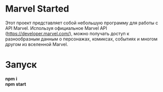 # Marvel Started
Этот проект представляет собой небольшую программу для работы с API Marvel. Используя официальное Marvel API (https://developer.marvel.com/), можно получать доступ к разнообразным данным о персонажах, комиксах, событиях и многом другом из вселенной Marvel.
# Запуск
**npm i**  
**npm start**
